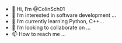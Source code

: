 - 👋 Hi, I’m @ColinSch01
- 👀 I’m interested in software development ...
- 🌱 I’m currently learning Python, C++...
- 💞️ I’m looking to collaborate on ...
- 📫 How to reach me ...

<!---
ColinSch01/ColinSch01 is a ✨ special ✨ repository because its `README.md` (this file) appears on your GitHub profile.
You can click the Preview link to take a look at your changes.
--->
